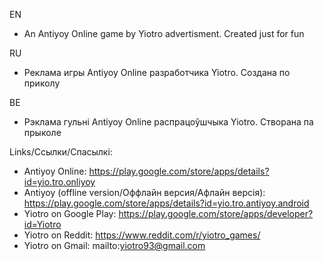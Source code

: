 EN
- An Antiyoy Online game by Yiotro advertisment. Created just for fun

RU
- Реклама игры Antiyoy Online разработчика Yiotro. Создана по приколу

BE
- Рэклама гульні Antiyoy Online распрацоўшчыка Yiotro. Створана па прыколе

Links/Ссылки/Спасылкі:
- Antiyoy Online: https://play.google.com/store/apps/details?id=yio.tro.onliyoy
- Antiyoy (offline version/Оффлайн версия/Афлайн версія): https://play.google.com/store/apps/details?id=yio.tro.antiyoy.android
- Yiotro on Google Play: https://play.google.com/store/apps/developer?id=Yiotro
- Yiotro on Reddit: https://www.reddit.com/r/yiotro_games/
- Yiotro on Gmail: mailto:yiotro93@gmail.com
